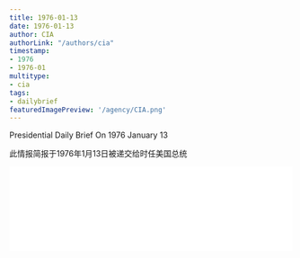```yaml
---
title: 1976-01-13
date: 1976-01-13
author: CIA 
authorLink: "/authors/cia"
timestamp: 
- 1976
- 1976-01
multitype: 
- cia
tags: 
- dailybrief
featuredImagePreview: '/agency/CIA.png'
---
```



Presidential Daily Brief On 1976 January 13

此情报简报于1976年1月13日被递交给时任美国总统

<!--more-->





<div id="over" style="width:100%; overflow:hidden"> <iframe id="sFrame" name="sFrame" frameborder="no" border="0"  allowfullscreen marginwidth="0" scrolling="no" src = " /CIA/1976-01-13.html "  style = " position:absulute; width: 806px; top: 300;" > </iframe> </div>
